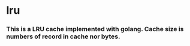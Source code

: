 # lru
### This is a LRU cache implemented with golang. Cache size is numbers of record in cache nor bytes.
